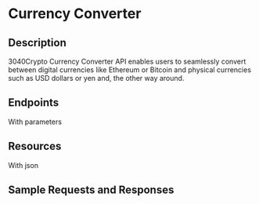 # Currency Converter

## Description
3040Crypto Currency Converter API enables users to seamlessly convert between digital currencies like Ethereum or Bitcoin and physical currencies such as USD dollars or yen and, the other way around.


## Endpoints

With parameters

## Resources

With json

## Sample Requests and Responses
